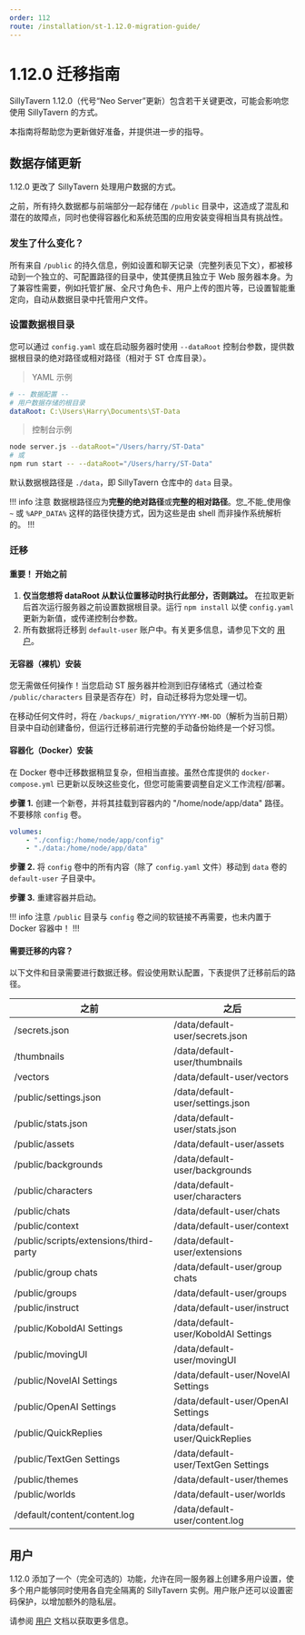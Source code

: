 ```yaml
---
order: 112
route: /installation/st-1.12.0-migration-guide/
---
```


# 1.12.0 迁移指南

SillyTavern 1.12.0（代号“Neo Server”更新）包含若干关键更改，可能会影响您使用 SillyTavern 的方式。

本指南将帮助您为更新做好准备，并提供进一步的指导。

## 数据存储更新

1.12.0 更改了 SillyTavern 处理用户数据的方式。

之前，所有持久数据都与前端部分一起存储在 `/public` 目录中，这造成了混乱和潜在的故障点，同时也使得容器化和系统范围的应用安装变得相当具有挑战性。

### 发生了什么变化？

所有来自 `/public` 的持久信息，例如设置和聊天记录（完整列表见下文），都被移动到一个独立的、可配置路径的目录中，使其便携且独立于 Web 服务器本身。为了兼容性需要，例如托管扩展、全尺寸角色卡、用户上传的图片等，已设置智能重定向，自动从数据目录中托管用户文件。

### 设置数据根目录

您可以通过 `config.yaml` 或在启动服务器时使用 `--dataRoot` 控制台参数，提供数据根目录的绝对路径或相对路径（相对于 ST 仓库目录）。

> YAML 示例

```yaml
# -- 数据配置 --
# 用户数据存储的根目录
dataRoot: C:\Users\Harry\Documents\ST-Data
```

> 控制台示例

```bash
node server.js --dataRoot="/Users/harry/ST-Data"
# 或
npm run start -- --dataRoot="/Users/harry/ST-Data"
```

默认数据根路径是 `./data`，即 SillyTavern 仓库中的 `data` 目录。

!!! info 注意
数据根路径应为**完整的绝对路径**或**完整的相对路径**。您_不能_使用像 `~` 或 `%APP_DATA%` 这样的路径快捷方式，因为这些是由 shell 而非操作系统解析的。
!!!

### 迁移

#### **重要！** 开始之前

1. **仅当您想将 dataRoot 从默认位置移动时执行此部分，否则跳过。** 在拉取更新后首次运行服务器之前设置数据根目录。运行 `npm install` 以使 `config.yaml` 更新为新值，或传递控制台参数。
2. 所有数据将迁移到 `default-user` 账户中。有关更多信息，请参见下文的 [用户](#users)。

#### 无容器（裸机）安装

您无需做任何操作！当您启动 ST 服务器并检测到旧存储格式（通过检查 `/public/characters` 目录是否存在）时，自动迁移将为您处理一切。

在移动任何文件时，将在 `/backups/_migration/YYYY-MM-DD`（解析为当前日期）目录中自动创建备份，但运行迁移前进行完整的手动备份始终是一个好习惯。

#### 容器化（Docker）安装

在 Docker 卷中迁移数据稍显复杂，但相当直接。虽然仓库提供的 `docker-compose.yml` 已更新以反映这些变化，但您可能需要调整自定义工作流程/部署。

**步骤 1.** 创建一个新卷，并将其挂载到容器内的 "/home/node/app/data" 路径。不要移除 `config` 卷。

```yaml
volumes:
    - "./config:/home/node/app/config"
    - "./data:/home/node/app/data"
```

**步骤 2.** 将 `config` 卷中的所有内容（除了 `config.yaml` 文件）移动到 `data` 卷的 `default-user` 子目录中。

**步骤 3.** 重建容器并启动。

!!! info 注意
`/public` 目录与 `config` 卷之间的软链接不再需要，也未内置于 Docker 容器中！
!!!

#### 需要迁移的内容？

以下文件和目录需要进行数据迁移。假设使用默认配置，下表提供了迁移前后的路径。

| 之前                                   | 之后                                 |
|----------------------------------------|--------------------------------------|
| /secrets.json                          | /data/default-user/secrets.json      |
| /thumbnails                            | /data/default-user/thumbnails        |
| /vectors                               | /data/default-user/vectors           |
| /public/settings.json                  | /data/default-user/settings.json     |
| /public/stats.json                     | /data/default-user/stats.json        |
| /public/assets                         | /data/default-user/assets            |
| /public/backgrounds                    | /data/default-user/backgrounds       |
| /public/characters                     | /data/default-user/characters        |
| /public/chats                          | /data/default-user/chats             |
| /public/context                        | /data/default-user/context           |
| /public/scripts/extensions/third-party | /data/default-user/extensions        |
| /public/group chats                    | /data/default-user/group chats       |
| /public/groups                         | /data/default-user/groups            |
| /public/instruct                       | /data/default-user/instruct          |
| /public/KoboldAI Settings              | /data/default-user/KoboldAI Settings |
| /public/movingUI                       | /data/default-user/movingUI          |
| /public/NovelAI Settings               | /data/default-user/NovelAI Settings  |
| /public/OpenAI Settings                | /data/default-user/OpenAI Settings   |
| /public/QuickReplies                   | /data/default-user/QuickReplies      |
| /public/TextGen Settings               | /data/default-user/TextGen Settings  |
| /public/themes                         | /data/default-user/themes            |
| /public/worlds                         | /data/default-user/worlds            |
| /default/content/content.log           | /data/default-user/content.log       |

## 用户

1.12.0 添加了一个（完全可选的）功能，允许在同一服务器上创建多用户设置，使多个用户能够同时使用各自完全隔离的 SillyTavern 实例。用户账户还可以设置密码保护，以增加额外的隐私层。

请参阅 [用户](/Administration/multi-user.md) 文档以获取更多信息。